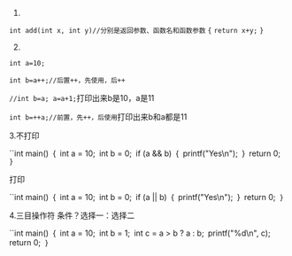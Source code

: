 1.

`int add(int x, int y)//分别是返回参数、函数名和函数参数`
`{`
	`return x+y;`
`}`

2.

`int a=10;`

`int b=a++;//后置++，先使用，后++`

`//int b=a; a=a+1;`打印出来b是10，a是11

`int b=++a;//前置，先++，后使用`打印出来b和a都是11

3.不打印

``int main()`
`{`
	`int a = 10;`
	`int b = 0;`
	`if (a && b)`
	`{`
		`printf("Yes\n");`
	`}`
	`return 0;`
}`  

打印

``int main()`
`{`
	`int a = 10;`
	`int b = 0;`
	`if (a || b)`
	`{`
		`printf("Yes\n");`
	`}`
	`return 0;`
}`  

4.三目操作符    条件？选择一：选择二

``int main()`
`{`
	`int a = 10;`
	`int b = 1;`
	`int c = a > b ? a : b;`
	`printf("%d\n", c);`
	`return 0;`
}`  